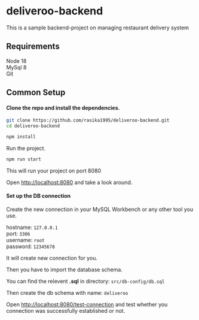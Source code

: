 # deliveroo-backend

This is a sample backend-project on managing restaurant delivery system

## Requirements

Node 18 <br>
MySql 8 <br>
Git <br>

## Common Setup

#### Clone the repo and install the dependencies.

```bash
git clone https://github.com/rasika1995/deliveroo-backend.git
cd deliveroo-backend
```

```bash
npm install
```

Run the project.

```bash
npm run start
```

This will run your project on port 8080

Open [http://localhost:8080](http://localhost:8080) and take a look around.

#### Set up the DB connection

Create the new connection in your MySQL Workbench or any other tool you use.

hostname: `127.0.0.1` <br>
port: `3306` <br>
username: `root` <br>
password: `12345678` <br>

It will create new connection for you. <br>

Then you have to import the database schema. <br> 

You can find the relevent <b>.sql</b> in directory: `src/db-config/db.sql` <br>

Then create the db schema with name: `deliveroo`

Open [http://localhost:8080/test-connection](http://localhost:8080/test-connection) and test whether you connection was successfully established or not.



